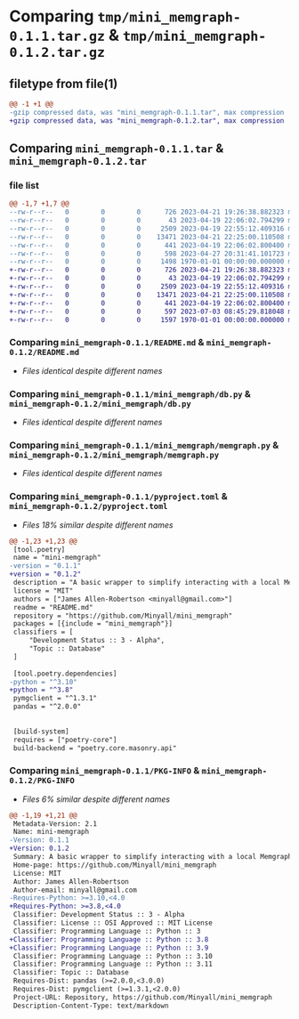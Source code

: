 # Comparing `tmp/mini_memgraph-0.1.1.tar.gz` & `tmp/mini_memgraph-0.1.2.tar.gz`

## filetype from file(1)

```diff
@@ -1 +1 @@
-gzip compressed data, was "mini_memgraph-0.1.1.tar", max compression
+gzip compressed data, was "mini_memgraph-0.1.2.tar", max compression
```

## Comparing `mini_memgraph-0.1.1.tar` & `mini_memgraph-0.1.2.tar`

### file list

```diff
@@ -1,7 +1,7 @@
--rw-r--r--   0        0        0      726 2023-04-21 19:26:38.882323 mini_memgraph-0.1.1/README.md
--rw-r--r--   0        0        0       43 2023-04-19 22:06:02.794299 mini_memgraph-0.1.1/mini_memgraph/__init__.py
--rw-r--r--   0        0        0     2509 2023-04-19 22:55:12.409316 mini_memgraph-0.1.1/mini_memgraph/db.py
--rw-r--r--   0        0        0    13471 2023-04-21 22:25:00.110508 mini_memgraph-0.1.1/mini_memgraph/memgraph.py
--rw-r--r--   0        0        0      441 2023-04-19 22:06:02.800400 mini_memgraph-0.1.1/mini_memgraph/utility.py
--rw-r--r--   0        0        0      598 2023-04-27 20:31:41.101723 mini_memgraph-0.1.1/pyproject.toml
--rw-r--r--   0        0        0     1498 1970-01-01 00:00:00.000000 mini_memgraph-0.1.1/PKG-INFO
+-rw-r--r--   0        0        0      726 2023-04-21 19:26:38.882323 mini_memgraph-0.1.2/README.md
+-rw-r--r--   0        0        0       43 2023-04-19 22:06:02.794299 mini_memgraph-0.1.2/mini_memgraph/__init__.py
+-rw-r--r--   0        0        0     2509 2023-04-19 22:55:12.409316 mini_memgraph-0.1.2/mini_memgraph/db.py
+-rw-r--r--   0        0        0    13471 2023-04-21 22:25:00.110508 mini_memgraph-0.1.2/mini_memgraph/memgraph.py
+-rw-r--r--   0        0        0      441 2023-04-19 22:06:02.800400 mini_memgraph-0.1.2/mini_memgraph/utility.py
+-rw-r--r--   0        0        0      597 2023-07-03 08:45:29.818048 mini_memgraph-0.1.2/pyproject.toml
+-rw-r--r--   0        0        0     1597 1970-01-01 00:00:00.000000 mini_memgraph-0.1.2/PKG-INFO
```

### Comparing `mini_memgraph-0.1.1/README.md` & `mini_memgraph-0.1.2/README.md`

 * *Files identical despite different names*

### Comparing `mini_memgraph-0.1.1/mini_memgraph/db.py` & `mini_memgraph-0.1.2/mini_memgraph/db.py`

 * *Files identical despite different names*

### Comparing `mini_memgraph-0.1.1/mini_memgraph/memgraph.py` & `mini_memgraph-0.1.2/mini_memgraph/memgraph.py`

 * *Files identical despite different names*

### Comparing `mini_memgraph-0.1.1/pyproject.toml` & `mini_memgraph-0.1.2/pyproject.toml`

 * *Files 18% similar despite different names*

```diff
@@ -1,23 +1,23 @@
 [tool.poetry]
 name = "mini-memgraph"
-version = "0.1.1"
+version = "0.1.2"
 description = "A basic wrapper to simplify interacting with a local Memgraph instance using Python."
 license = "MIT"
 authors = ["James Allen-Robertson <minyall@gmail.com>"]
 readme = "README.md"
 repository = "https://github.com/Minyall/mini_memgraph"
 packages = [{include = "mini_memgraph"}]
 classifiers = [
     "Development Status :: 3 - Alpha",
     "Topic :: Database"
 ]
 
 [tool.poetry.dependencies]
-python = "^3.10"
+python = "^3.8"
 pymgclient = "^1.3.1"
 pandas = "^2.0.0"
 
 
 [build-system]
 requires = ["poetry-core"]
 build-backend = "poetry.core.masonry.api"
```

### Comparing `mini_memgraph-0.1.1/PKG-INFO` & `mini_memgraph-0.1.2/PKG-INFO`

 * *Files 6% similar despite different names*

```diff
@@ -1,19 +1,21 @@
 Metadata-Version: 2.1
 Name: mini-memgraph
-Version: 0.1.1
+Version: 0.1.2
 Summary: A basic wrapper to simplify interacting with a local Memgraph instance using Python.
 Home-page: https://github.com/Minyall/mini_memgraph
 License: MIT
 Author: James Allen-Robertson
 Author-email: minyall@gmail.com
-Requires-Python: >=3.10,<4.0
+Requires-Python: >=3.8,<4.0
 Classifier: Development Status :: 3 - Alpha
 Classifier: License :: OSI Approved :: MIT License
 Classifier: Programming Language :: Python :: 3
+Classifier: Programming Language :: Python :: 3.8
+Classifier: Programming Language :: Python :: 3.9
 Classifier: Programming Language :: Python :: 3.10
 Classifier: Programming Language :: Python :: 3.11
 Classifier: Topic :: Database
 Requires-Dist: pandas (>=2.0.0,<3.0.0)
 Requires-Dist: pymgclient (>=1.3.1,<2.0.0)
 Project-URL: Repository, https://github.com/Minyall/mini_memgraph
 Description-Content-Type: text/markdown
```

